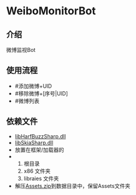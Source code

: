 # WeiboMonitorBot

## 介绍
微博监视Bot

## 使用流程
- #添加微博+UID
- #移除微博+[序号|UID]
- #微博列表

## 依赖文件
- [libHarfBuzzSharp.dll](https://github.com/Hellobaka/BilibiliUpdateCheckBot/releases/download/2.0.0/libHarfBuzzSharp.dll)
- [libSkiaSharp.dll](https://github.com/Hellobaka/BilibiliUpdateCheckBot/releases/download/2.0.0/libSkiaSharp.dll)
- 放置在框架/加载器的
- 1. 根目录
  2. x86 文件夹
  3. libraies 文件夹
- 解压[Assets.zip](https://github.com/Hellobaka/WeiboMonitorBot/releases/download/2.0.0/Assets.zip)到数据目录中，保留Assets文件夹
